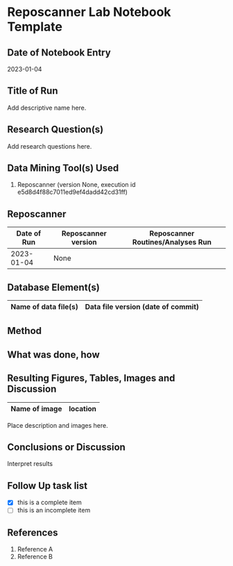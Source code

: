 # Reposcanner Lab Notebook Template

## Date of Notebook Entry
2023-01-04

## Title of Run
Add descriptive name here.

## Research Question(s)
Add research questions here.

## Data Mining Tool(s) Used
1. Reposcanner (version None, execution id e5d8d4f88c7011ed9ef4dadd42cd31ff)

## Reposcanner
Date of Run | Reposcanner version | Reposcanner Routines/Analyses Run
----------------------- | ------------------- | -----------
2023-01-04 | None | 

## Database Element(s)
Name of data file(s) | Data file version (date of commit)
------------------------ | ------------------------------

## Method
## What was done, how

## Resulting Figures, Tables, Images and Discussion
Name of image | location
------------------------ | ------------------------------

Place description and images here.
## Conclusions or Discussion
Interpret results

## Follow Up task list
- [x] this is a complete item
- [ ] this is an incomplete item

## References
1. Reference A
1. Reference B

